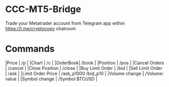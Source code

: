 # CCC-MT5-Bridge
Trade your Metatrader account from Telegram app within https://t.me/cryptocopy chatroom

# Commands

|Price | /p |
|Chart | /c | 
|OrderBook| /book | 
|Position | /pos |
|Cancel Orders | /cancel | 
|Close Position | /close |
|Buy Limit Order | /bid |
|Sell Limit Order | /ask |
|Limit Order Price | /ask_p1000 /bid_p10 |
|Volume change | /Volume: value |
|Symbol change | /Symbol BTCUSD |


                    
                  
